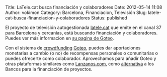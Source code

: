 Title: LaTele.cat busca financiación y colaboradores
Date: 2012-05-14 11:08
Author: vokimon
Category: Barcelona, Financiacion, Televisión
Slug: latele-cat-busca-financiacion-y-colaboradores
Status: published

El proyecto de televisión autogestionada [latele.cat](http://www.latele.cat) que emite en el canal 37 para Barcelona y cercanías, está buscando financiación y colaboradores. Puedes ver más informacion en [su pagina de Goteo](http://goteo.net/project/latele).

Con el sistema de [crowdfunding](http://es.wikipedia.org/wiki/Financiaci%C3%B3n_en_masa) [Goteo](http://www.goteo.org/), puedes dar aportaciones monetarias a cambio (o no) de recompensas personales o comunitarias o puedes ofrecerte como colaborador. Aprovechamos para añadir Goteo y otras plataformas similares como [Lanzanos.com](http://www.lanzanos.com), como [alternativa](http://desconexionibex35.org/blog/lista-de-alternativas/) a los Bancos para la financiación de proyectos.
